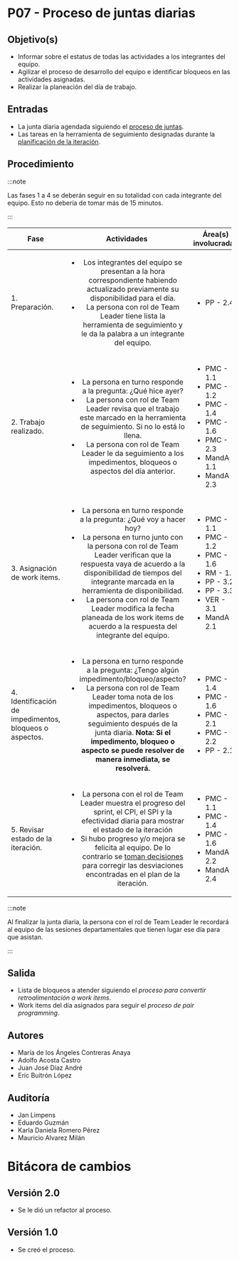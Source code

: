# P07 - Proceso de juntas diarias

## Objetivo(s)

- Informar sobre el estatus de todas las actividades a los integrantes del equipo.
- Agilizar el proceso de desarrollo del equipo e identificar bloqueos en las actividades asignadas.
- Realizar la planeación del día de trabajo.

## Entradas

- La junta diaria agendada siguiendo el [proceso de juntas](https://taro-it.github.io/docs/procesos/P01-proceso-juntas-departamentales).
- Las tareas en la herramienta de seguimiento designadas durante la [planificación de la iteración](https://taro-it.github.io/docs/procesos/P12-proceso-planeacion-de-iteracion).

## Procedimiento

:::note

 Las fases 1 a 4 se deberán seguir en su totalidad con cada integrante del equipo. Esto no debería de tomar más de 15 minutos.

:::

| Fase |   Actividades   | Área(s) involucradas |
|------|:---------------:|--------------------|
| 1. Preparación. | <ul><li>Los integrantes del equipo se presentan a la hora correspondiente habiendo actualizado previamente su disponibilidad para el día.</li><li>La persona con rol de Team Leader tiene lista la herramienta de seguimiento y le da la palabra a un integrante del equipo.</li></ul>| <ul><li>PP - 2.4</li></ul> |
| 2. Trabajo realizado. | <ul><li>La persona en turno responde a la pregunta: ¿Qué hice ayer?</li><li>La persona con rol de Team Leader revisa que el trabajo este marcado en la herramienta de seguimiento. Si no lo está lo llena.</li><li>La persona con rol de Team Leader le da seguimiento a los impedimentos, bloqueos o aspectos del día anterior.</li></ul>  | <ul><li>PMC - 1.1</li><li>PMC - 1.2</li><li>PMC - 1.4</li><li>PMC - 1.6</li><li>PMC - 2.3</li><li>MandA - 1.1</li><li>MandA - 2.3</li></ul> |
| 3. Asignación de work items. | <ul><li>La persona en turno responde a la pregunta: ¿Qué voy a hacer hoy?</li><li>La persona en turno junto con la persona con rol de  Team Leader verifican que la respuesta vaya de acuerdo a la disponibilidad de tiempos del integrante marcada en la herramienta de disponibilidad.</li><li>La persona con rol de Team Leader modifica la fecha planeada de los work items de acuerdo a la respuesta del integrante del equipo.</li></ul> | <ul><li>PMC - 1.1</li><li>PMC - 1.2</li><li>PMC - 1.6</li><li>RM - 1.2</li><li>PP - 3.2</li><li>PP - 3.3</li><li>VER - 3.1</li><li>MandA - 2.1</li></ul> |
| 4. Identificación de impedimentos, bloqueos o aspectos. | <ul><li>La persona en turno responde a la pregunta: ¿Tengo algún impedimento/bloqueo/aspecto?</li><li>La persona con rol de Team Leader toma nota de los impedimentos, bloqueos o aspectos, para darles seguimiento después de la junta diaria.  **Nota: Si el impedimento, bloqueo o aspecto se puede resolver de manera inmediata, se resolverá.** </li></ul> | <ul><li>PMC - 1.4</li><li>PMC - 1.6</li><li>PMC - 2.1</li><li>PMC - 2.2</li><li>PP - 2.1</li></ul> |
| 5. Revisar estado de la iteración. | <ul><li>La persona con el rol de Team Leader muestra el progreso del sprint, el CPI, el SPI y la efectividad diaria para mostrar el estado de la iteración</li><li>Si hubo progreso y/o mejora se felicita al equipo. De lo contrario se <a href="./P20-proceso-toma-de-decisiones">toman decisiones</a>  para corregir las desviaciones encontradas en el plan de la iteración.</li></ul> | <ul><li>PMC - 1.1</li><li>PMC - 1.4</li><li>PMC - 1.6</li><li>MandA - 2.2</li><li>MandA - 2.4</li></ul> |

:::note

 Al finalizar la junta diaria, la persona con el rol de Team Leader le recordará al equipo de las sesiones departamentales que tienen lugar ese día para que asistan.

:::

## Salida

- Lista de bloqueos a atender siguiendo el _proceso para convertir retroalimentación a work items_.
- Work items del día asignados para seguir el _proceso de pair programming_.

## Autores

- María de los Ángeles Contreras Anaya
- Adolfo Acosta Castro
- Juan José Díaz André
- Eric Buitrón López

## Auditoría
- Jan Limpens
- Eduardo Guzmán
- Karla Daniela Romero Pérez
- Mauricio Alvarez Milán

# Bitácora de cambios

## Versión 2.0
  - Se le dió un refactor al proceso.

## Versión 1.0
  - Se creó el proceso.